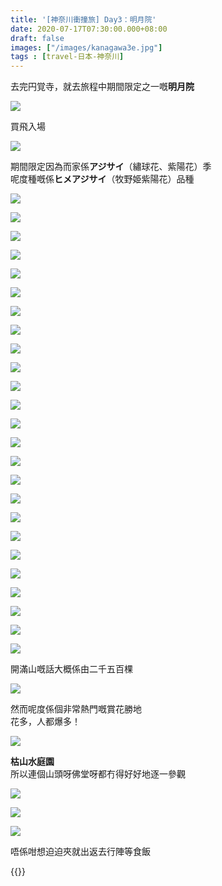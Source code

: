```yaml
---
title: '[神奈川衝撞旅] Day3：明月院'
date: 2020-07-17T07:30:00.000+08:00
draft: false
images: ["/images/kanagawa3e.jpg"]
tags : [travel-日本-神奈川]
---
```


去完円覚寺，就去旅程中期間限定之一嘅**明月院**  

![](/images/kanagawa3e1.jpg)

買飛入場  

![](/images/kanagawa3e2.jpg)

期間限定因為而家係**アジサイ**（繡球花、紫陽花）季  
呢度種嘅係**ヒメアジサイ**（牧野姫紫陽花）品種  

![](/images/kanagawa3e3.jpg)


![](/images/kanagawa3e4.jpg)


![](/images/kanagawa3e5.jpg)


![](/images/kanagawa3e6.jpg)


![](/images/kanagawa3e7.jpg)


![](/images/kanagawa3e8.jpg)


![](/images/kanagawa3e9.jpg)


![](/images/kanagawa3e10.jpg)


![](/images/kanagawa3e11.jpg)


![](/images/kanagawa3e12.jpg)


![](/images/kanagawa3e13.jpg)


![](/images/kanagawa3e14.jpg)


![](/images/kanagawa3e15.jpg)


![](/images/kanagawa3e16.jpg)


![](/images/kanagawa3e17.jpg)


![](/images/kanagawa3e18.jpg)


![](/images/kanagawa3e19.jpg)


![](/images/kanagawa3e20.jpg)


![](/images/kanagawa3e21.jpg)


![](/images/kanagawa3e22.jpg)


![](/images/kanagawa3e23.jpg)


![](/images/kanagawa3e24.jpg)


![](/images/kanagawa3e25.jpg)


![](/images/kanagawa3e26.jpg)


![](/images/kanagawa3e27.jpg)

開滿山嘅話大概係由二千五百棵  

![](/images/kanagawa3e28.jpg)

然而呢度係個非常熱門嘅賞花勝地  
花多，人都爆多！

![](/images/kanagawa3e29.jpg)

**枯山水庭園**  
所以連個山頭呀佛堂呀都冇得好好地逐一參觀

![](/images/kanagawa3e30.jpg)


![](/images/kanagawa3e31.jpg)


![](/images/kanagawa3e32.jpg)

唔係咁想迫迫夾就出返去行陣等食飯  



{{<kanagawa>}}
